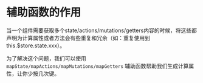 # 辅助函数的作用

当一个组件需要获取多个state/actions/mutations/getters内容的时候，将这些都声明为计算属性或者方法会有些重复和冗余（如：重复使用到this.$store.state.xxx）。

为了解决这个问题，我们可以使用 `mapState/mapActions/mapMutations/mapGetters` 辅助函数帮助我们生成计算属性，让你少按几次键。

